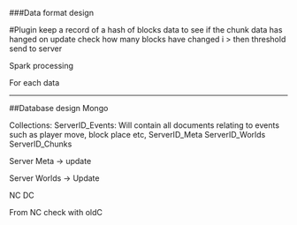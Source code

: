 ###Data format design

#Plugin
keep a record of a hash of blocks data to see if the chunk data has hanged
on update check how many blocks have changed i > then threshold send to server


Spark processing

For each data

-------------------------------------------------------------------------------------

##Database design
Mongo

Collections:
    ServerID_Events: Will contain all documents relating to events such as player move, block place etc,
    ServerID_Meta
    ServerID_Worlds
    ServerID_Chunks



Server Meta -> update

Server Worlds -> Update

NC                  DC

From NC check with oldC